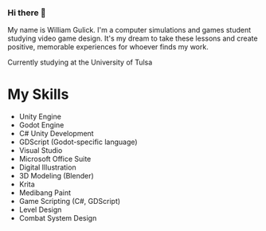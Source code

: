 ### Hi there 👋

My name is William Gulick. I'm a computer simulations and games student studying video game design. It's my dream to take these lessons and create positive, memorable experiences for whoever finds my work.

Currently studying at the University of Tulsa

**My Skills**
==============
* Unity Engine
* Godot Engine
* C# Unity Development
* GDScript (Godot-specific language)
* Visual Studio
* Microsoft Office Suite
* Digital Illustration
* 3D Modeling (Blender)
* Krita
* Medibang Paint
* Game Scripting (C#, GDScript)
* Level Design
* Combat System Design

<!--
**KeklordNappa/KeklordNappa** is a ✨ _special_ ✨ repository because its `README.md` (this file) appears on your GitHub profile.

Here are some ideas to get you started:

- 🔭 I’m currently working on ...
- 🌱 I’m currently learning ...
- 👯 I’m looking to collaborate on ...
- 🤔 I’m looking for help with ...
- 💬 Ask me about ...
- 📫 How to reach me: ...
- 😄 Pronouns: ...
- ⚡ Fun fact: ...
-->
